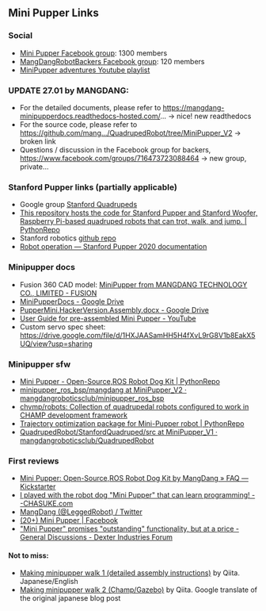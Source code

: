 ## Mini Pupper Links

### Social
* [Mini Pupper Facebook group](https://www.facebook.com/groups/519009562699751/): 1300 members
* [MangDangRobotBackers Facebook group](https://www.facebook.com/groups/716473723088464/): 120 members
* [MiniPupper adventures Youtube playlist](https://www.youtube.com/playlist?list=PLVni6qNadAQQfQTUqRQIN8222_kW3dqIF)

### UPDATE 27.01 by MANGDANG:
* For the detailed documents, please refer to https://mangdang-minipupperdocs.readthedocs-hosted.com/... -> nice! new readthedocs
* For the source code, please refer to https://github.com/mang.../QuadrupedRobot/tree/MiniPupper_V2 -> broken link
* Questions / discussion in the Facebook group for backers, https://www.facebook.com/groups/716473723088464 -> new group, private...


### Stanford Pupper links (partially applicable)

* Google group [Stanford Quadrupeds](https://groups.google.com/g/stanford-quadrupeds)
* [This repository hosts the code for Stanford Pupper and Stanford Woofer, Raspberry Pi-based quadruped robots that can trot, walk, and jump. | PythonRepo](https://pythonrepo.com/repo/stanfordroboticsclub-StanfordQuadruped-python-programming-with-hardware)
* Stanford robotics [github repo]( https://github.com/stanfordroboticsclub/StanfordQuadruped)
* [Robot operation — Stanford Pupper 2020 documentation](https://pupper.readthedocs.io/en/latest/guide/operation.html#running-the-robot)


### Minipupper docs

* Fusion 360 CAD model: [MiniPupper from MANGDANG TECHNOLOGY CO., LIMITED - FUSION](https://myhub.autodesk360.com/ue2d9cf55/g/shares/SH9285eQTcf875d3c5392da49ebed9324f4d) 
* [MiniPupperDocs - Google Drive](https://drive.google.com/drive/folders/17XOR7FHEMkts_zZtZtuQ-QxEJ68U8ZkW)
* [PupperMini.HackerVersion.Assembly.docx - Google Drive](https://drive.google.com/file/d/12Xbnqv3Rm7TEcjBZVSbVkBVNKNO3IOfm/view) 
* [User Guide for pre-assembled Mini Pupper - YouTube](https://www.youtube.com/watch?v=FRBh3URTuuI)
* Custom servo spec sheet: https://drive.google.com/file/d/1HXJAASamHH5H4fXvL9rG8V1b8EakX5UQ/view?usp=sharing

### Minipupper sfw

* [Mini Pupper - Open-Source,ROS Robot Dog Kit | PythonRepo](https://pythonrepo.com/repo/mangdangroboticsclub-QuadrupedRobot-python-programming-with-hardware#releases)
* [minipupper_ros_bsp/mangdang at MiniPupper_V2 · mangdangroboticsclub/minipupper_ros_bsp](https://github.com/mangdangroboticsclub/minipupper_ros_bsp/tree/MiniPupper_V2/mangdang)
* [chvmp/robots: Collection of quadrupedal robots configured to work in CHAMP development framework](https://github.com/chvmp/robots) 
* [Trajectory optimization package for Mini-Pupper robot | PythonRepo](https://pythonrepo.com/repo/mayataka-mini_pupper_trajopt-python-programming-with-hardware)
* [QuadrupedRobot/StanfordQuadruped/src at MiniPupper_V1 · mangdangroboticsclub/QuadrupedRobot](https://github.com/mangdangroboticsclub/QuadrupedRobot/tree/MiniPupper_V1/StanfordQuadruped/src)

### First reviews

* [Mini Pupper: Open-Source,ROS Robot Dog Kit by MangDang » FAQ — Kickstarter](https://www.kickstarter.com/projects/336477435/mini-pupper-open-sourceros-robot-dog-kit/faqs)
* [I played with the robot dog "Mini Pupper" that can learn programming! --CHASUKE.com](https://chasuke-com.translate.goog/minipupper/?_x_tr_sl=auto&_x_tr_tl=en&_x_tr_hl=es)
* [MangDang (@LeggedRobot) / Twitter](https://twitter.com/LeggedRobot)
* [(20+) Mini Pupper | Facebook](https://www.facebook.com/groups/519009562699751)
* ["Mini Pupper" promises "outstanding" functionality, but at a price - General Discussions - Dexter Industries Forum](https://forum.dexterindustries.com/t/mini-pupper-promises-outstanding-functionality-but-at-a-price/8519)

#### Not to miss:

* [Making minipupper walk 1 (detailed assembly instructions)](https://qiita.com/nisshan_/items/5f1a0953e9fd4afba5b5) by Qiita. Japanese/English
* [Making minipupper walk 2 (Champ/Gazebo)](https://qiita-com.translate.goog/nisshan_/items/fa4a4ab807c5e4bb1ff4?_x_tr_sl=auto&_x_tr_tl=en&_x_tr_hl=es) by Qiita. Google translate of the original japanese blog post
